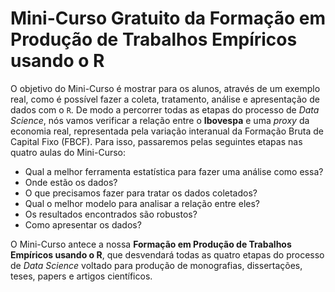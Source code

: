 # Mini-Curso Gratuito da Formação em Produção de Trabalhos Empíricos usando o R

O objetivo do Mini-Curso é mostrar para os alunos, através de um exemplo real, como é possível fazer a coleta, tratamento, análise e apresentação de dados com o `R`. De modo a percorrer todas as etapas do processo de *Data Science*, nós vamos verificar a relação entre o **Ibovespa** e uma *proxy* da economia real, representada pela variação interanual da Formação Bruta de Capital Fixo (FBCF). Para isso, passaremos pelas seguintes etapas nas quatro aulas do Mini-Curso:

- Qual a melhor ferramenta estatística para fazer uma análise como essa?
- Onde estão os dados?
- O que precisamos fazer para tratar os dados coletados?
- Qual o melhor modelo para analisar a relação entre eles?
- Os resultados encontrados são robustos?
- Como apresentar os dados?

O Mini-Curso antece a nossa **Formação em Produção de Trabalhos Empíricos usando o R**, que desvendará todas as quatro etapas do processo de *Data Science* voltado para produção de monografias, dissertações, teses, papers e artigos científicos. 
